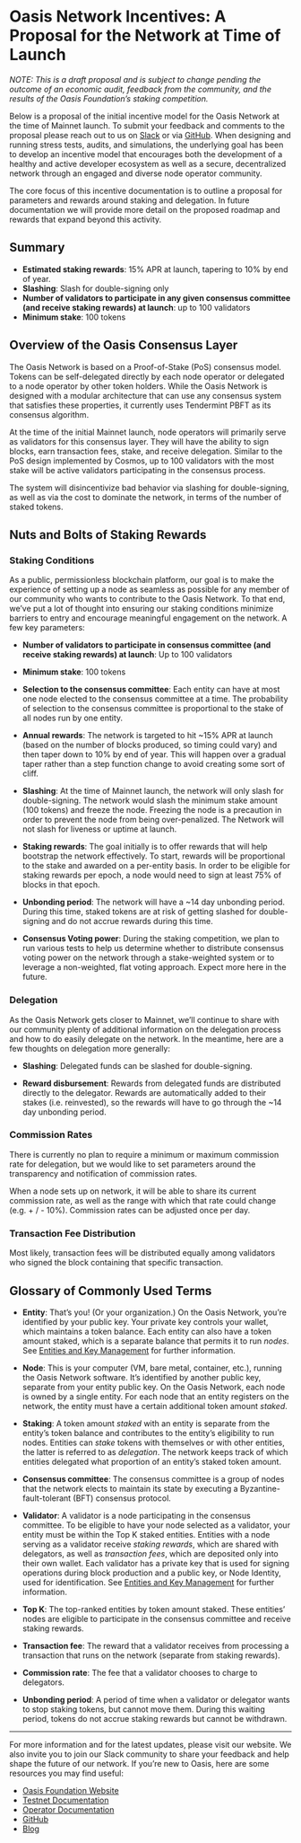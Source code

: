 # Oasis Network Incentives: A Proposal for the Network at Time of Launch

*NOTE: This is a draft proposal and is subject to change pending the outcome of an economic audit, feedback from the community, and the results of the Oasis Foundation’s staking competition.* 

Below is a proposal of the initial incentive model for the Oasis Network at the time of Mainnet launch. To submit your feedback and comments to the proposal please reach out to us on [Slack](https://www.oasis-protocol.org/slack) or via [GitHub](https://github.com/oasislabs/docs). When designing and running stress tests, audits, and simulations, the underlying goal has been to develop an incentive model that encourages both the development of a healthy and active developer ecosystem as well as a secure, decentralized network through an engaged and diverse node operator community.

The core focus of this incentive documentation is to outline a proposal for parameters and rewards around staking and delegation. In future documentation we will provide more detail on the proposed roadmap and rewards that expand beyond this activity.

## Summary

* **Estimated staking rewards**: 15% APR at launch, tapering to 10% by end of year.
* **Slashing**: Slash for double-signing only
* **Number of validators to participate in any given consensus committee (and receive staking rewards) at launch**: up to 100 validators
* **Minimum stake**: 100 tokens

## Overview of the Oasis Consensus Layer
The Oasis Network is based on a Proof-of-Stake (PoS) consensus model. Tokens can be self-delegated directly by each node operator or delegated to a node operator by other token holders. While the Oasis Network is designed with a modular architecture that can use any consensus system that satisfies these properties, it currently uses Tendermint PBFT as its consensus algorithm. 

At the time of the initial Mainnet launch, node operators will primarily serve as validators for this consensus layer. They will have the ability to sign blocks, earn transaction fees, stake, and receive delegation. Similar to the PoS design implemented by Cosmos, up to 100 validators with the most stake will be active validators participating in the consensus process. 

The system will disincentivize bad behavior via slashing for double-signing, as well as via the cost to dominate the network, in terms of the number of staked tokens. 

## Nuts and Bolts of Staking Rewards

### Staking Conditions
As a public, permissionless blockchain platform, our goal is to make the experience of setting up a node as seamless as possible for any member of our community who wants to contribute to the Oasis Network. To that end, we’ve put a lot of thought into ensuring our staking conditions minimize barriers to entry and encourage meaningful engagement on the network. A few key parameters:

* **Number of validators to participate in consensus committee (and receive staking rewards) at launch**: Up to 100 validators

* **Minimum stake**: 100 tokens

* **Selection to the consensus committee**: Each entity can have at most one node elected to the consensus committee at a time. The probability of selection to the consensus committee is proportional to the stake of all nodes run by one entity.

* **Annual rewards**: The network is targeted to hit ~15% APR at launch (based on the number of blocks produced, so timing could vary) and then taper down to 10% by end of year. This will happen over a gradual taper rather than a step function change to avoid creating some sort of cliff. 

* **Slashing**: At the time of Mainnet launch, the network will only slash for double-signing. The network would slash the minimum stake amount (100 tokens) and freeze the node. Freezing the node is a precaution in order to prevent the node from being over-penalized. The Network will not slash for liveness or uptime at launch.

* **Staking rewards**: The goal initially is to offer rewards that will help bootstrap the network effectively. To start, rewards will be proportional to the stake and awarded on a per-entity basis. In order to be eligible for staking rewards per epoch, a node would need to sign at least 75% of blocks in that epoch.

* **Unbonding period**: The network will have a ~14 day unbonding period. During this time, staked tokens are at risk of getting slashed for double-signing and do not accrue rewards during this time.

* **Consensus Voting power**: During the staking competition, we plan to run various tests to help us determine whether to distribute consensus voting power on the network through a stake-weighted system or to leverage a non-weighted, flat voting approach. Expect more here in the future.

### Delegation
As the Oasis Network gets closer to Mainnet, we’ll continue to share with our community plenty of additional information on the delegation process and how to do easily delegate on the network. In the meantime, here are a few thoughts on delegation more generally:

* **Slashing**: Delegated funds can be slashed for double-signing.

* **Reward disbursement**: Rewards from delegated funds are distributed directly to the delegator. Rewards are automatically added to their stakes (i.e. reinvested), so the rewards will have to go through the ~14 day unbonding period.

### Commission Rates
There is currently no plan to require a minimum or maximum commission rate for delegation, but we would like to set parameters around the transparency and notification of commission rates. 

When a node sets up on network, it will be able to share its current commission rate, as well as the range with which that rate could change (e.g. + / - 10%). Commission rates can be adjusted once per day.

### Transaction Fee Distribution
Most likely, transaction fees will be distributed equally among validators who signed the block containing that specific transaction.

## Glossary of Commonly Used Terms

* **Entity**: That’s you! (Or your organization.) On the Oasis Network, you’re identified by your public key. Your private key controls your wallet, which maintains a token balance. Each entity can also have a token amount staked, which is a separate balance that permits it to run *nodes*. See [Entities and Key Management](https://docs.oasis.dev/operators/architectural-overview.html#entities-and-key-management) for further information.

* **Node**: This is your computer (VM, bare metal, container, etc.), running the Oasis Network software. It’s identified by another public key, separate from your entity public key. On the Oasis Network, each node is owned by a single entity. For each node that an entity registers on the network, the entity must have a certain additional token amount *staked*.

* **Staking**: A token amount *staked* with an entity is separate from the entity’s token balance and contributes to the entity’s eligibility to run nodes. Entities can *stake* tokens with themselves or with other entities, the latter is referred to as *delegation*. The network keeps track of which entities delegated what proportion of an entity’s staked token amount.

* **Consensus committee**: The consensus committee is a group of nodes that the network elects to maintain its state by executing a Byzantine-fault-tolerant (BFT) consensus protocol.

* **Validator**: A validator is a node participating in the consensus committee. To be eligible to have your node selected as a validator, your entity must be within the Top K staked entities. Entities with a node serving as a validator receive *staking rewards*, which are shared with delegators, as well as *transaction fees*, which are deposited only into their own wallet. Each validator has a private key that is used for signing operations during block production and a public key, or Node Identity, used for identification. See [Entities and Key Management](https://docs.oasis.dev/operators/architectural-overview.html#entities-and-key-management) for further information.

* **Top K**: The top-ranked entities by token amount staked. These entities’ nodes are eligible to participate in the consensus committee and receive staking rewards.

* **Transaction fee**:  The reward that a validator receives from processing a transaction that runs on the network (separate from staking rewards).

* **Commission rate**: The fee that a validator chooses to charge to delegators.

* **Unbonding period**: A period of time when a validator or delegator wants to stop staking tokens, but cannot move them. During this waiting period, tokens do not accrue staking rewards but cannot be withdrawn.

*****
For more information and for the latest updates, please visit our website. We also invite you to join our Slack community to share your feedback and help shape the future of our network. 
If you’re new to Oasis, here are some resources you may find useful:
* [Oasis Foundation Website](https://www.oasis-protocol.org) 
* [Testnet Documentation](https://docs.oasis.dev/operators/joining-the-testnet.html)
* [Operator Documentation](https://docs.oasis.dev/operators/overview.html)
* [GitHub](https://www.github.com/oasislabs)
* [Blog](https://medium.com/oasis-protocol-project)
